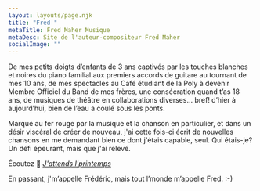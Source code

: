 ```yaml
---
layout: layouts/page.njk
title: "Fred "
metaTitle: Fred Maher Musique
metaDesc: Site de l'auteur-compositeur Fred Maher
socialImage: ""
---
```

<!--\[![Pochette de l'album J'attends l'printemps de Fred Maher](https://res.cloudinary.com/wikilouis/image/upload/e_sharpen/w_300/bo_1px_solid_rgb:7D7B53/l_text:Lora_180_300_italic:J'attends%0Al'printemps,g_south\_east,x\_-80,y_-80,co_rgb:97C85F/b_rgb:F2FCFC/v1581958264/fredmaher.jpg "Photo: Serge Morneau")](/j-attends-l-printemps/)-->    

De mes petits doigts d’enfants de 3 ans captivés par les touches blanches et noires du piano familial aux premiers accords de guitare au tournant de mes 10 ans, de mes
spectacles au Café étudiant de la Poly à devenir Membre Officiel du Band de mes frères, une consécration quand t’as 18 ans, de musiques de théâtre en collaborations diverses… bref! d’hier à aujourd’hui, bien de l’eau a coulé sous les ponts.
 
Marqué au fer rouge par la musique et la chanson en particulier, et dans un désir viscéral de créer de nouveau, j'ai cette fois-ci écrit de nouvelles chansons en me demandant bien ce dont j'étais capable, seul. Qui étais-je? Un défi épeurant, mais que j'ai relevé. 


Écoutez 🌱 *[J'attends l'printemps](/)*

En passant, j'm’appelle Frédéric, mais tout l’monde m’appelle Fred. :-)